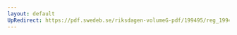 ```yaml
---
layout: default
UpRedirect: https://pdf.swedeb.se/riksdagen-volumeG-pdf/199495/reg_199495/reg_199495_0510.pdf
---
```

